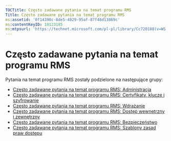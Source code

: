 ```yaml
---
TOCTitle: Często zadawane pytania na temat programu RMS
Title: Często zadawane pytania na temat programu RMS
ms:assetid: '0f14390c-8de5-4829-95af-87f48d13869c'
ms:contentKeyID: 18123185
ms:mtpsurl: 'https://technet.microsoft.com/pl-pl/library/Cc720188(v=WS.10)'
---
```


Często zadawane pytania na temat programu RMS
=============================================

Pytania na temat programu RMS zostały podzielone na następujące grupy:

-   [Często zadawane pytania na temat programu RMS: Administracja](https://technet.microsoft.com/43f77336-5e62-4405-9efb-55417a402d62)
-   [Często zadawane pytania na temat programu RMS: Certyfikaty, klucze i szyfrowanie](https://technet.microsoft.com/ad8cc088-1dea-44c2-be68-9091129f0f12)
-   [Często zadawane pytania na temat programu RMS: Wdrażanie](https://technet.microsoft.com/5559ae65-77ae-4e0b-bfd8-3512409ed29b)
-   [Często zadawane pytania na temat programu RMS: Dostęp wewnętrzny i zewnętrzny](https://technet.microsoft.com/59c2c51f-6c20-450c-a334-0e1486292074)
-   [Często zadawane pytania na temat programu RMS: Bezpieczeństwo](https://technet.microsoft.com/ff433834-79aa-481f-bd39-3393be12a26f)
-   [Często zadawane pytania na temat programu RMS: Szablony zasad praw dostępu](https://technet.microsoft.com/01515f08-9844-4c1a-9ab5-a5a60a901b50)
